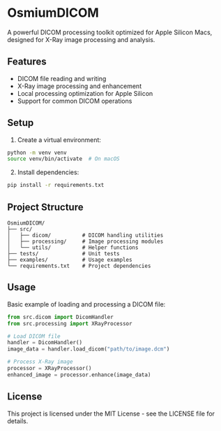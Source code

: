 # OsmiumDICOM

A powerful DICOM processing toolkit optimized for Apple Silicon Macs, designed for X-Ray image processing and analysis.

## Features

- DICOM file reading and writing
- X-Ray image processing and enhancement
- Local processing optimization for Apple Silicon
- Support for common DICOM operations

## Setup

1. Create a virtual environment:
```bash
python -m venv venv
source venv/bin/activate  # On macOS
```

2. Install dependencies:
```bash
pip install -r requirements.txt
```

## Project Structure

```
OsmiumDICOM/
├── src/
│   ├── dicom/          # DICOM handling utilities
│   ├── processing/     # Image processing modules
│   └── utils/          # Helper functions
├── tests/              # Unit tests
├── examples/           # Usage examples
└── requirements.txt    # Project dependencies
```

## Usage

Basic example of loading and processing a DICOM file:

```python
from src.dicom import DicomHandler
from src.processing import XRayProcessor

# Load DICOM file
handler = DicomHandler()
image_data = handler.load_dicom("path/to/image.dcm")

# Process X-Ray image
processor = XRayProcessor()
enhanced_image = processor.enhance(image_data)
```

## License

This project is licensed under the MIT License - see the LICENSE file for details.